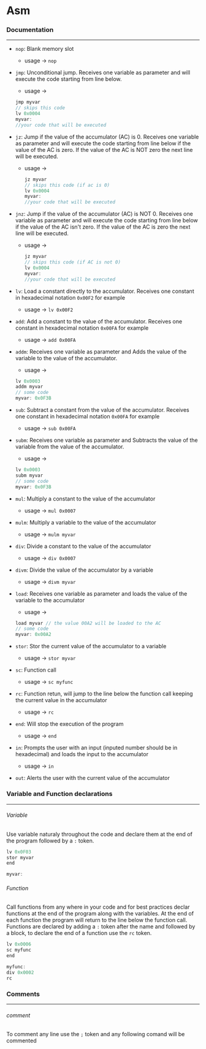 # Asm

### Documentation
---
  * `nop`: Blank memory slot
      * usage → `nop`

  * `jmp`: Unconditional jump. Receives one variable as parameter and will execute the code starting from  line below.
      * usage → 
      ```js
      jmp myvar
      // skips this code
      lv 0x0004
      myvar:
      //your code that will be executed
      ```

  * `jz`: Jump if the value of the accumulator (AC) is 0. Receives one variable as parameter and will execute the code starting from  line below if the value of the AC is zero. If the value of the AC is NOT zero the next line will be executed.
    * usage → 
      ```js
      jz myvar
      // skips this code (if ac is 0)
      lv 0x0004
      myvar:
      //your code that will be executed
      ```

  * `jnz`: Jump if the value of the accumulator (AC) is NOT 0. Receives one variable as parameter and will execute the code starting from  line below if the value of the AC isn't zero. If the value of the AC is zero the next line will be executed.
    * usage → 
      ```js
      jz myvar
      // skips this code (if AC is not 0)
      lv 0x0004
      myvar:
      //your code that will be executed
      ```

  * `lv`: Load a constant directly to the accumulator. Receives one constant in hexadecimal notation `0x00F2` for example
    * usage → `lv 0x00F2`

  * `add`: Add a constant to the value of the accumulator. Receives one constant in hexadecimal notation `0x00FA` for example
    * usage → `add 0x00FA`

  * `addm`: Receives one variable as parameter and Adds the value of the variable to the value of the accumulator. 
    * usage → 
    ```js
    lv 0x0003
    addm myvar
    // some code 
    myvar: 0x0F3B
    ```

  * `sub`: Subtract a constant from the value of the accumulator. Receives one constant in hexadecimal notation `0x00FA` for example
    * usage → `sub 0x00FA`

  * `subm`: Receives one variable as parameter and Subtracts the value of the variable from the value of the accumulator. 
    * usage → 
    ```js
    lv 0x0003
    subm myvar
    // some code 
    myvar: 0x0F3B
    ```

  * `mul`: Multiply a constant to the value of the accumulator
    * usage → `mul 0x0007`

  * `mulm`: Multiply a variable to the value of the accumulator
    * usage → `mulm myvar`

  * `div`: Divide a constant to the value of the accumulator
    * usage → `div 0x0007`

  * `divm`: Divide the value of the accumulator by a variable
    * usage → `divm myvar`

  * `load`: Receives one variable as parameter and loads the value of the variable to the accumulator
    * usage → 
    ```js
    load myvar // the value 00A2 will be loaded to the AC
    // some code
    myvar: 0x00A2
    ```

  * `stor`: Stor the current value of the accumulator to a variable
    * usage → `stor myvar`

  * `sc`: Function call
      * usage → `sc myfunc`

  * `rc`: Function retun, will jump to the line below the function call keeping the current value in the accumulator
      * usage → `rc`

  * `end`: Will stop the execution of the program
    * usage → `end`

  * `in`: Prompts the user with an input (inputed number should be in hexadecimal) and loads the input to the accumulator
      * usage → `in`

  * `out`: Alerts the user with the current value of the accumulator 

### Variable and Function declarations
---
###### Variable
Use variable naturaly throughout the code and declare them at the end of the program followed by a `:` token.

```js
lv 0x0F03
stor myvar
end

myvar:
```

###### Function
Call functions from any where in your code and for best practices declar functions at the end of the program along with the variables. At the end of each function the program will return to the line below the function call. Functions are declared by adding a `:` token after the name and followed by a block, to declare the end of a function use the `rc` token.

```js
lv 0x0006
sc myfunc
end

myfunc:
div 0x0002
rc
```
### Comments
---
###### comment
To comment any line use the `;` token and any following comand will be commented

